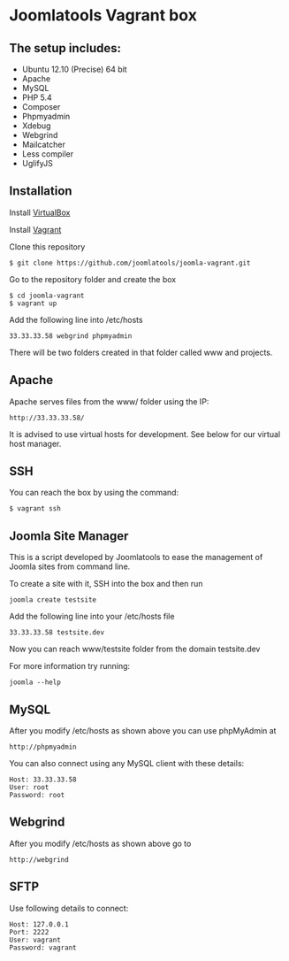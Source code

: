 Joomlatools Vagrant box
=======================

The setup includes:
-------------------
* Ubuntu 12.10 (Precise) 64 bit
* Apache
* MySQL
* PHP 5.4 
* Composer
* Phpmyadmin
* Xdebug
* Webgrind
* Mailcatcher
* Less compiler
* UglifyJS

Installation
------------

Install [VirtualBox](http://www.virtualbox.org/)

Install [Vagrant](http://downloads.vagrantup.com/)

Clone this repository

    $ git clone https://github.com/joomlatools/joomla-vagrant.git

Go to the repository folder and create the box

    $ cd joomla-vagrant
    $ vagrant up

Add the following line into /etc/hosts

    33.33.33.58 webgrind phpmyadmin

There will be two folders created in that folder called www and projects.

Apache
------

Apache serves files from the www/ folder using the IP:

    http://33.33.33.58/

It is advised to use virtual hosts for development. See below for our virtual host manager.

SSH
---
You can reach the box by using the command:

	$ vagrant ssh

Joomla Site Manager
------------

This is a script developed by Joomlatools to ease the management of Joomla sites from command line.

To create a site with it, SSH into the box and then run

    joomla create testsite

Add the following line into your /etc/hosts file

    33.33.33.58 testsite.dev

Now you can reach www/testsite folder from the domain testsite.dev

For more information try running:

    joomla --help

MySQL
-----

After you modify /etc/hosts as shown above you can use phpMyAdmin at

    http://phpmyadmin

You can also connect using any MySQL client with these details:

    Host: 33.33.33.58
    User: root
    Password: root

Webgrind
--------

After you modify /etc/hosts as shown above go to

    http://webgrind



SFTP
----

Use following details to connect:

    Host: 127.0.0.1
    Port: 2222
    User: vagrant
    Password: vagrant
